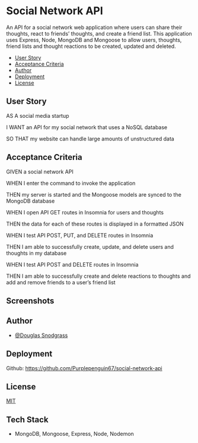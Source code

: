 
# Social Network API

An API for a social network web application where users can share their thoughts, react to friends’ thoughts, and create a friend list. This application uses Express, Node, MongoDB and Mongoose to allow users, thoughts, friend lists and thought reactions to be created, updated and deleted.

- [User Story](#user-story)
- [Acceptance Criteria](#acceptance-criteria)
- [Author](#author)
- [Deployment](#deployment)
- [License](#license)

## User Story

AS A social media startup

I WANT an API for my social network that uses a NoSQL database

SO THAT my website can handle large amounts of unstructured data

## Acceptance Criteria

GIVEN a social network API

WHEN I enter the command to invoke the application

THEN my server is started and the Mongoose models are synced to the MongoDB database

WHEN I open API GET routes in Insomnia for users and thoughts

THEN the data for each of these routes is displayed in a formatted JSON

WHEN I test API POST, PUT, and DELETE routes in Insomnia

THEN I am able to successfully create, update, and delete users and thoughts in my database

WHEN I test API POST and DELETE routes in Insomnia

THEN I am able to successfully create and delete reactions to thoughts and add and remove friends to a user’s friend list
## Screenshots




## Author

- [@Douglas Snodgrass](https://www.github.com/purplepenguin67)


## Deployment




Github: https://github.com/Purplepenguin67/social-network-api





## License

[MIT](https://choosealicense.com/licenses/mit/)


## Tech Stack

* MongoDB, Mongoose, Express, Node, Nodemon

